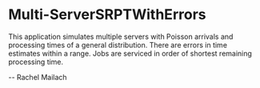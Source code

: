 # Multi-ServerSRPTWithErrors

 This application simulates multiple servers with Poisson arrivals and processing times of a general distribution. There are errors in
 time estimates within a range. Jobs are serviced in order of shortest remaining processing time.

-- Rachel Mailach
